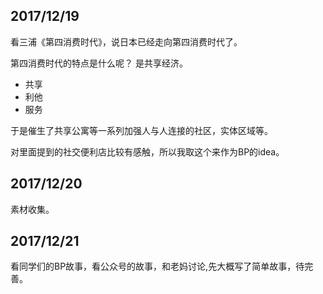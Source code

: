 
## 2017/12/19

看三浦《第四消费时代》，说日本已经走向第四消费时代了。

第四消费时代的特点是什么呢？ 是共享经济。

  - 共享
  - 利他
  - 服务
  
 于是催生了共享公寓等一系列加强人与人连接的社区，实体区域等。
 
 对里面提到的社交便利店比较有感触，所以我取这个来作为BP的idea。
 
 
## 2017/12/20

素材收集。

## 2017/12/21

看同学们的BP故事，看公众号的故事，和老妈讨论,先大概写了简单故事，待完善。
